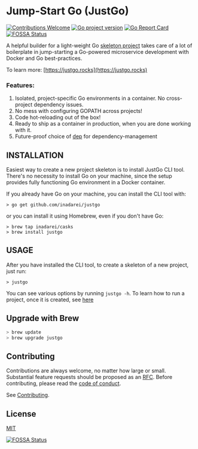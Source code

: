 # Jump-Start Go (JustGo)
[![Contributions Welcome](https://img.shields.io/badge/contributions-welcome-brightgreen.svg?style=flat)](https://github.com/inadarei/justgo/issues)
[![Go project version](https://badge.fury.io/go/github.com%2Finadarei%2Fjustgo.svg)](https://badge.fury.io/go/github.com%2Finadarei%2Fjustgo)
[![Go Report Card](https://goreportcard.com/badge/github.com/inadarei/justgo)](https://goreportcard.com/report/github.com/inadarei/justgo-microservice)
[![FOSSA Status](https://app.fossa.io/api/projects/git%2Bgithub.com%2Finadarei%2Fjustgo.svg?type=shield)](https://app.fossa.io/projects/git%2Bgithub.com%2Finadarei%2Fjustgo?ref=badge_shield)

A helpful builder for a light-weight Go [skeleton project](https://github.com/inadarei/justgo-microservice) takes care of a lot of boilerplate in jump-starting a Go-powered microservice development with Docker and Go best-practices.

To learn more: [https://justgo.rocks](https://justgo.rocks)

### Features:

1. Isolated, project-specific Go environments in a container. No cross-project dependency issues.
2. No mess with configuring GOPATH across projects!
3. Code hot-reloading out of the box!
4. Ready to ship as a container in production, when you are done working with it.
5. Future-proof choice of [dep](https://github.com/golang/dep) for dependency-management

## INSTALLATION 

Easiest way to create a new project skeleton is to install JustGo CLI tool.
There's no necessity to install Go on your machine, since the setup provides
fully functioning Go environment in a Docker container.

If you already have Go on your machine, you can install the CLI tool with:

```
> go get github.com/inadarei/justgo
```

or you can install it using Homebrew, even if you don't have Go:

```
> brew tap inadarei/casks
> brew install justgo
```

## USAGE

After you have installed the CLI tool, to create a skeleton of a new project,
just run:

```
> justgo
```

You can see various options by running `justgo -h`. To learn how to run a
project, once it is created, see
[here](https://github.com/inadarei/justgo-microservice#quickstart)

## Upgrade with Brew

```BASH
> brew update
> brew upgrade justgo
```

## Contributing
Contributions are always welcome, no matter how large or small. Substantial feature requests should be proposed as an [RFC](https://github.com/apiaryio/api-blueprint-rfcs/blob/master/template.md). Before contributing, please read the [code of conduct](https://github.com/inadarei/justgo/blob/master/CODE_OF_CONDUCT.md).

See [Contributing](CONTRIBUTING.md).

## License

[MIT](LICENSE)


[![FOSSA Status](https://app.fossa.io/api/projects/git%2Bgithub.com%2Finadarei%2Fjustgo.svg?type=large)](https://app.fossa.io/projects/git%2Bgithub.com%2Finadarei%2Fjustgo?ref=badge_large)
